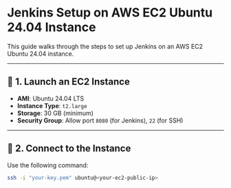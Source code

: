 # Jenkins Setup on AWS EC2 Ubuntu 24.04 Instance

This guide walks through the steps to set up Jenkins on an AWS EC2 Ubuntu 24.04 instance.

---

## 📌 1. Launch an EC2 Instance

- **AMI**: Ubuntu 24.04 LTS
- **Instance Type**: `t2.large`
- **Storage**: 30 GB (minimum)
- **Security Group**: Allow port `8080` (for Jenkins), `22` (for SSH)

---

## 🔗 2. Connect to the Instance

Use the following command:

```bash
ssh -i "your-key.pem" ubuntu@<your-ec2-public-ip>
